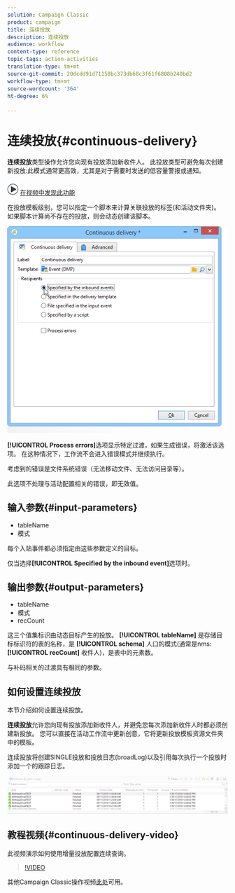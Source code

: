 ```yaml
---
solution: Campaign Classic
product: campaign
title: 连续投放
description: 连续投放
audience: workflow
content-type: reference
topic-tags: action-activities
translation-type: tm+mt
source-git-commit: 20dcdd91d71158bc373db68c3f61f6808b240bd2
workflow-type: tm+mt
source-wordcount: '364'
ht-degree: 6%

---
```



# 连续投放{#continuous-delivery}

**连续投放**&#x200B;类型操作允许您向现有投放添加新收件人。 此投放类型可避免每次创建新投放:此模式通常更高效，尤其是对于需要时发送的低容量警报或通知。

![](assets/do-not-localize/how-to-video.png) [在视频中发现此功能](#continuous-delivery-video)

在投放模板级别，您可以指定一个脚本来计算关联投放的标签(和活动文件夹)。 如果脚本计算尚不存在的投放，则会动态创建该脚本。

![](assets/edit_diffusion_fil.png)

**[!UICONTROL Process errors]**&#x200B;选项显示特定过渡，如果生成错误，将激活该选项。 在这种情况下，工作流不会进入错误模式并继续执行。

考虑到的错误是文件系统错误（无法移动文件、无法访问目录等）。

此选项不处理与活动配置相关的错误，即无效值。

## 输入参数{#input-parameters}

* tableName
* 模式

每个入站事件都必须指定由这些参数定义的目标。

仅当选择&#x200B;**[!UICONTROL Specified by the inbound event]**&#x200B;选项时。

## 输出参数{#output-parameters}

* tableName
* 模式
* recCount

这三个值集标识由动态目标产生的投放。 **[!UICONTROL tableName]** 是存储目标标识符的表的名称，是 **[!UICONTROL schema]** 人口的模式(通常是nms: **[!UICONTROL recCount]** 收件人)，是表中的元素数。

与补码相关的过渡具有相同的参数。

## 如何设置连续投放

本节介绍如何设置连续投放。

**连续投放**&#x200B;允许您向现有投放添加新收件人，并避免您每次添加新收件人时都必须创建新投放。 您可以直接在活动工作流中更新创意，它将更新投放模板资源文件夹中的模板。

连续投放将创建SINGLE投放和投放日志(broadLog)以及引用每次执行一个投放时添加一个的跟踪日志。

![连续投放](assets/delivery_continuous.jpg)

## 教程视频{#continuous-delivery-video}

此视频演示如何使用增量投放配置连续查询。

>[!VIDEO](https://video.tv.adobe.com/v/25039?quality=12)

其他Campaign Classic操作视频[此处](https://experienceleague.adobe.com/docs/campaign-classic-learn/tutorials/overview.html?lang=zh-Hans)可用。